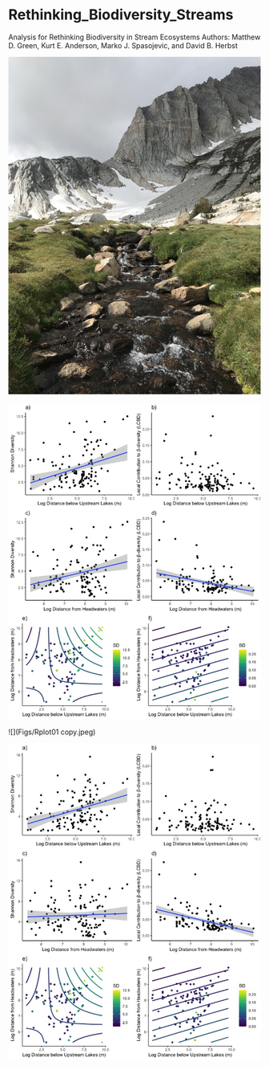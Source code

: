 # Rethinking_Biodiversity_Streams
Analysis for Rethinking Biodiversity in Stream Ecosystems
Authors: Matthew D. Green, Kurt E. Anderson, Marko J. Spasojevic, and David B. Herbst

![](Images/pic.png)

![](Figs/Rplot01.jpeg)

![](Figs/Rplot01 copy.jpeg)

![](Figs/Rplot.jpeg)
